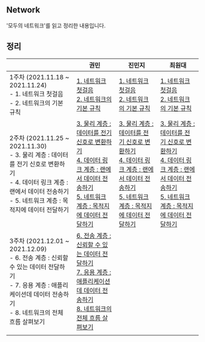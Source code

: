 ## Network

'모두의 네트워크'를 읽고 정리한 내용입니다.





## 정리

|                                                              | 권민                                                         | 진민지 | 최원대                                                       |
| ------------------------------------------------------------ | ------------------------------------------------------------ | ------ | ------------------------------------------------------------ |
| 1주차 (2021.11.18 ~ 2021.11.24)<br />- 1. 네트워크 첫걸음<br />- 2. 네트워크의 기본 규칙 | [1. 네트워크 첫걸음](https://minkwon4.tistory.com/282)<br />[2. 네트워크의 기본 규칙](https://minkwon4.tistory.com/283) |[1. 네트워크 첫걸음](https://cieloinvernale.tistory.com/2)<br />[2. 네트워크의 기본 규칙](https://cieloinvernale.tistory.com/3)| [1. 네트워크 첫걸음](https://one10004.tistory.com/93)<br />[2. 네트워크의 기본 규칙](https://one10004.tistory.com/94?category=978939) |
| 2주차 (2021.11.25 ~ 2021.11.30)<br />- 3. 물리 계층 : 데이터를 전기 신호로 변환하기<br />- 4. 데이터 링크 계층 : 랜에서 데이터 전송하기<br />- 5. 네트워크 계층 : 목적지에 데이터 전달하기 | [3. 물리 계층 : 데이터를 전기 신호로 변환하기](https://minkwon4.tistory.com/285)<br />[4. 데이터 링크 계층 : 랜에서 데이터 전송하기](https://minkwon4.tistory.com/286)<br />[5. 네트워크 계층 : 목적지에 데이터 전달하기](https://minkwon4.tistory.com/287) | [3. 물리 계층 : 데이터를 전기 신호로 변환하기](https://cieloinvernale.tistory.com/4)<br />[4. 데이터 링크 계층 : 랜에서 데이터 전송하기](https://cieloinvernale.tistory.com/5)<br />[5. 네트워크 계층 : 목적지에 데이터 전달하기](https://cieloinvernale.tistory.com/6)  | [3. 물리 계층 : 데이터를 전기 신호로 변환하기](https://one10004.tistory.com/102)<br />[4. 데이터 링크 계층 : 랜에서 데이터 전송하기](https://one10004.tistory.com/103)<br />[5. 네트워크 계층 : 목적지에 데이터 전달하기](https://one10004.tistory.com/104) |
| 3주차 (2021.12.01 ~ 2021.12.09)<br />- 6. 전송 계층 : 신뢰할 수 있는 데이터 전달하기<br />- 7. 응용 계층 : 애플리케이션데 데이터 전송하기<br />- 8. 네트워크의 전체 흐름 살펴보기 | [6. 전송 계층 : 신뢰할 수 있는 데이터 전달하기](https://minkwon4.tistory.com/289)<br />[7. 응용 계층 : 애플리케이션데 데이터 전송하기](https://minkwon4.tistory.com/290)<br />[8. 네트워크의 전체 흐름 살펴보기](https://minkwon4.tistory.com/291) |        |                                                              |
|                                                              |                                                              |        |                                                              |

